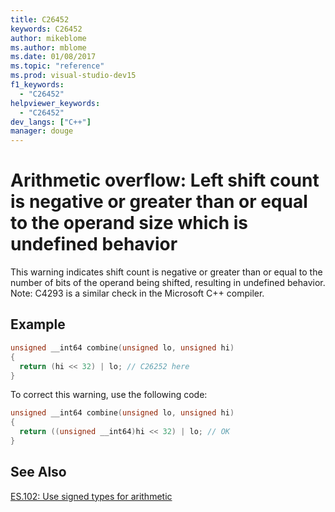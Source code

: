 ```yaml
---
title: C26452
keywords: C26452
author: mikeblome
ms.author: mblome
ms.date: 01/08/2017
ms.topic: "reference"
ms.prod: visual-studio-dev15
f1_keywords:
  - "C26452"
helpviewer_keywords:
  - "C26452"
dev_langs: ["C++"]
manager: douge
---
```


# Arithmetic overflow: Left shift count is negative or greater than or equal to the operand size which is undefined behavior

 This warning indicates shift count is negative or greater than or equal to the number of bits of the operand being shifted, resulting in undefined behavior.
 Note: C4293 is a similar check in the Microsoft C++ compiler.

## Example

```cpp
unsigned __int64 combine(unsigned lo, unsigned hi)
{
  return (hi << 32) | lo; // C26252 here
}
```
 To correct this warning, use the following code:

```cpp
unsigned __int64 combine(unsigned lo, unsigned hi)
{
  return ((unsigned __int64)hi << 32) | lo; // OK
}
```

## See Also
[ES.102: Use signed types for arithmetic](https://github.com/isocpp/CppCoreGuidelines/blob/master/CppCoreGuidelines.md#Res-unsigned)
